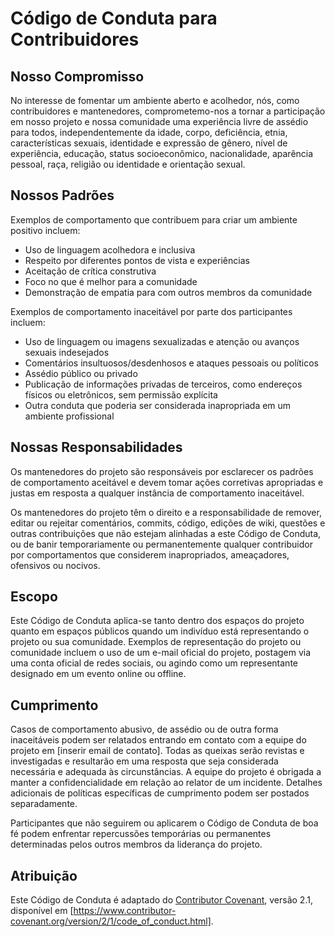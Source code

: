# Código de Conduta para Contribuidores

## Nosso Compromisso

No interesse de fomentar um ambiente aberto e acolhedor, nós, como contribuidores e mantenedores, comprometemo-nos a tornar a participação em nosso projeto e nossa comunidade uma experiência livre de assédio para todos, independentemente da idade, corpo, deficiência, etnia, características sexuais, identidade e expressão de gênero, nível de experiência, educação, status socioeconômico, nacionalidade, aparência pessoal, raça, religião ou identidade e orientação sexual.

## Nossos Padrões

Exemplos de comportamento que contribuem para criar um ambiente positivo incluem:

- Uso de linguagem acolhedora e inclusiva
- Respeito por diferentes pontos de vista e experiências
- Aceitação de crítica construtiva
- Foco no que é melhor para a comunidade
- Demonstração de empatia para com outros membros da comunidade

Exemplos de comportamento inaceitável por parte dos participantes incluem:

- Uso de linguagem ou imagens sexualizadas e atenção ou avanços sexuais indesejados
- Comentários insultuosos/desdenhosos e ataques pessoais ou políticos
- Assédio público ou privado
- Publicação de informações privadas de terceiros, como endereços físicos ou eletrônicos, sem permissão explícita
- Outra conduta que poderia ser considerada inapropriada em um ambiente profissional

## Nossas Responsabilidades

Os mantenedores do projeto são responsáveis por esclarecer os padrões de comportamento aceitável e devem tomar ações corretivas apropriadas e justas em resposta a qualquer instância de comportamento inaceitável.

Os mantenedores do projeto têm o direito e a responsabilidade de remover, editar ou rejeitar comentários, commits, código, edições de wiki, questões e outras contribuições que não estejam alinhadas a este Código de Conduta, ou de banir temporariamente ou permanentemente qualquer contribuidor por comportamentos que considerem inapropriados, ameaçadores, ofensivos ou nocivos.

## Escopo

Este Código de Conduta aplica-se tanto dentro dos espaços do projeto quanto em espaços públicos quando um indivíduo está representando o projeto ou sua comunidade. Exemplos de representação do projeto ou comunidade incluem o uso de um e-mail oficial do projeto, postagem via uma conta oficial de redes sociais, ou agindo como um representante designado em um evento online ou offline.

## Cumprimento

Casos de comportamento abusivo, de assédio ou de outra forma inaceitáveis podem ser relatados entrando em contato com a equipe do projeto em [inserir email de contato]. Todas as queixas serão revistas e investigadas e resultarão em uma resposta que seja considerada necessária e adequada às circunstâncias. A equipe do projeto é obrigada a manter a confidencialidade em relação ao relator de um incidente. Detalhes adicionais de políticas específicas de cumprimento podem ser postados separadamente.

Participantes que não seguirem ou aplicarem o Código de Conduta de boa fé podem enfrentar repercussões temporárias ou permanentes determinadas pelos outros membros da liderança do projeto.

## Atribuição

Este Código de Conduta é adaptado do [Contributor Covenant](https://www.contributor-covenant.org), versão 2.1, disponível em [https://www.contributor-covenant.org/version/2/1/code_of_conduct.html].
